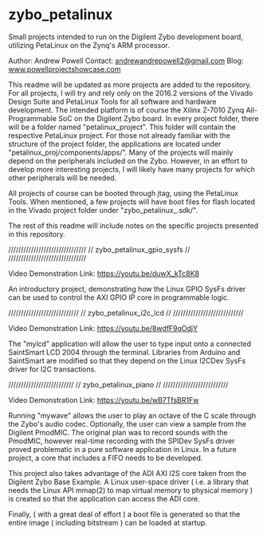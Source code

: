 # zybo_petalinux
Small projects intended to run on the Digilent Zybo development board, utilizing PetaLinux on the Zynq's ARM processor.

Author: Andrew Powell
Contact: andrewandrepowell2@gmail.com
Blog: www.powellprojectshowcase.com

This readme will be updated as more projects are added to the repository. For all projects, I will try and rely only on the 2016.2 versions of the Vivado Design Suite and PetaLinux Tools for all software and hardware development. The intended platform is of course the Xilinx Z-7010 Zynq All-Programmable SoC on the Digilent Zybo board. In every project folder, there will be a folder named "petalinux_project". This folder will contain the respective PetaLinux project. For those not already familiar with the structure of the project folder, the applications are located under "petalinux_proj/components/apps/". Many of the projects will mainly depend on the peripherals included on the Zybo. However, in an effort to develop more interesting projects, I will likely have many projects for which other peripherals will be needed.

All projects of course can be booted through jtag, using the PetaLinux Tools. When mentioned, a few projects will have boot files for flash located in the Vivado project folder under "zybo_petalinux_<PROJECT NAME>.sdk/". 

The rest of this readme will include notes on the specific projects presented in this repository. 

///////////////////////////////
// zybo_petalinux_gpio_sysfs //
///////////////////////////////

Video Demonstration Link: https://youtu.be/duwX_kTc8K8

An introductory project, demonstrating how the Linux GPIO SysFs driver can be used to control the AXI GPIO IP core in programmable logic.

////////////////////////////
// zybo_petalinux_i2c_lcd //
////////////////////////////

Video Demonstration Link: https://youtu.be/8wdfF9qOdjY

The "mylcd" application will allow the user to type input onto a connected 
SaintSmart LCD 2004 through the terminal. Libraries from Arduino and SaintSmart are modified so that they depend on the Linux I2CDev SysFs driver for I2C transactions. 

//////////////////////////
// zybo_petalinux_piano //
//////////////////////////

Video Demonstration Link: https://youtu.be/wB7TfsBR1Fw

Running "mywave" allows the user to play an octave of the C scale through the Zybo's audio codec. Optionally, the user can view a sample from the Digilent PmodMIC. The original plan was to record sounds with the PmodMIC, however real-time recording with the SPIDev SysFs driver proved problematic in a pure software application in Linux. In a future project, a core that includes a FIFO needs to be developed. 

This project also takes advantage of the ADI AXI I2S core taken from the Digilent Zybo Base Example. A Linux user-space driver ( i.e. a library that needs the Linux API mmap(2) to map virtual memory to physical memory ) is created so that the application can access the ADI core. 

Finally, ( with a great deal of effort ) a boot file is generated so that the entire image ( including bitstream ) can be loaded at startup.

 


